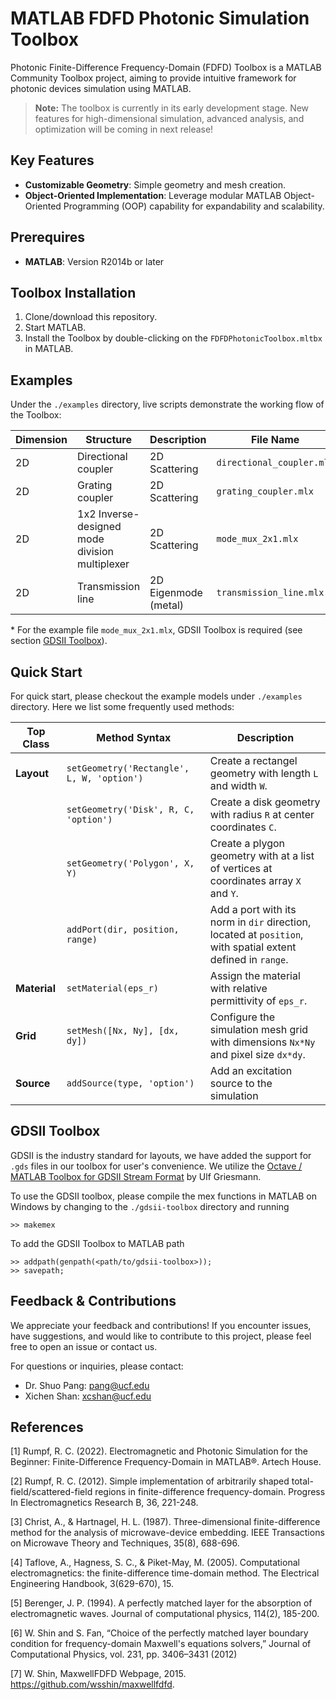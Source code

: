 # MATLAB FDFD Photonic Simulation Toolbox
Photonic Finite-Difference Frequency-Domain (FDFD) Toolbox is a MATLAB Community Toolbox project, aiming 
to provide intuitive framework for photonic devices simulation using MATLAB.

> **Note:** The toolbox is currently in its early development stage. New features for high-dimensional 
simulation, advanced analysis, and optimization will be coming in next release!

## Key Features
- **Customizable Geometry**: Simple geometry and mesh creation.
- **Object-Oriented Implementation**: Leverage modular MATLAB Object-Oriented Programming (OOP) capability
for expandability and scalability.

## Prerequires
- **MATLAB**: Version R2014b or later

## Toolbox Installation
1. Clone/download this repository.
2. Start MATLAB.
3. Install the Toolbox by double-clicking on the `FDFDPhotonicToolbox.mltbx` in MATLAB.

## Examples 
Under the `./examples` directory, live scripts demonstrate the working flow of the Toolbox:

| Dimension | Structure | Description | File Name | 
|---|---|---|---|
| 2D | Directional coupler | 2D Scattering | `directional_coupler.mlx` |
| 2D | Grating coupler |2D Scattering | `grating_coupler.mlx` |
| 2D | 1x2 Inverse-designed mode division multiplexer |2D Scattering | `mode_mux_2x1.mlx` |
| 2D | Transmission line | 2D Eigenmode (metal) | `transmission_line.mlx` |

\* For the example file `mode_mux_2x1.mlx`, GDSII Toolbox is required (see section [GDSII Toolbox](#gdsii-toolbox)).



## Quick Start  
For quick start, please checkout the example models under `./examples` directory. Here we list some frequently used methods:

| Top Class  | Method Syntax                                   | Description |
|------------|----------------------------------------------|-------------|
| **Layout** | `setGeometry('Rectangle', L, W, 'option')` | Create a rectangel geometry with length `L` and width `W`. |
|            | `setGeometry('Disk', R, C, 'option')`      | Create a disk geometry with radius `R` at center coordinates `C`. |
|            | `setGeometry('Polygon', X, Y)`            | Create a plygon geometry with at a list of vertices at coordinates array `X` and `Y`. |
|            | `addPort(dir, position, range)`          | Add a port with its norm in `dir` direction, located at `position`, with spatial extent defined in `range`. |
| **Material** | `setMaterial(eps_r)`                      | Assign the material with relative permittivity of `eps_r`. |
| **Grid**     | `setMesh([Nx, Ny], [dx, dy])`            | Configure the simulation mesh grid with dimensions `Nx*Ny` and pixel size `dx*dy`. |
| **Source**   | `addSource(type, 'option')`             | Add an excitation source to the simulation  |



## GDSII Toolbox
GDSII is the industry standard for layouts, we have added the support for `.gds` files in our toolbox for user's convenience. 
We utilize the [Octave / MATLAB Toolbox for GDSII Stream Format](https://github.com/ulfgri/gdsii-toolbox) by Ulf Griesmann.

 To use the GDSII toolbox, please compile the mex functions in MATLAB on Windows by changing to the `./gdsii-toolbox` directory and running

```
>> makemex
```
To add the GDSII Toolbox to MATLAB path
```
>> addpath(genpath(<path/to/gdsii-toolbox>));
>> savepath;
```

## Feedback & Contributions
We appreciate your feedback and contributions! If you encounter issues, have suggestions, and would 
like to contribute to this project, please feel free to open an issue or contact us.

For questions or inquiries, please contact:
- Dr. Shuo Pang: pang@ucf.edu
- Xichen Shan: xcshan@ucf.edu


## References
[1] Rumpf, R. C. (2022). 
Electromagnetic and Photonic Simulation for the Beginner: Finite-Difference Frequency-Domain in MATLAB®. Artech House.

[2] Rumpf, R. C. (2012). 
Simple implementation of arbitrarily shaped total-field/scattered-field regions in finite-difference frequency-domain. Progress In Electromagnetics Research B, 36, 221-248.

[3] Christ, A., & Hartnagel, H. L. (1987). Three-dimensional finite-difference method for the analysis of microwave-device embedding.
 IEEE Transactions on Microwave Theory and Techniques, 35(8), 688-696.

[4] Taflove, A., Hagness, S. C., & Piket-May, M. (2005). Computational electromagnetics: the finite-difference time-domain method. The Electrical Engineering Handbook, 3(629-670), 15.

[5] Berenger, J. P. (1994). A perfectly matched layer for the absorption of electromagnetic waves. Journal of computational physics, 114(2), 185-200.

[6] W. Shin and S. Fan, “Choice of the perfectly matched layer boundary condition for frequency-domain Maxwell's equations solvers,” 
Journal of Computational Physics, vol. 231, pp. 3406–3431 (2012)

[7] W. Shin, MaxwellFDFD Webpage, 2015. https://github.com/wsshin/maxwellfdfd.